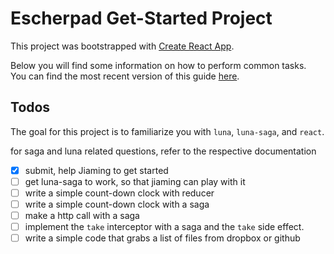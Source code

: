 # Escherpad Get-Started Project

This project was bootstrapped with [Create React App](https://github.com/facebookincubator/create-react-app).

Below you will find some information on how to perform common tasks.<br>
You can find the most recent version of this guide [here](https://github.com/facebookincubator/create-react-app/blob/master/packages/react-scripts/template/README.md).

## Todos

The goal for this project is to familiarize you with `luna`, `luna-saga`, and `react`.

for saga and luna related questions, refer to the respective documentation


- [x] submit, help Jiaming to get started
- [ ] get luna-saga to work, so that jiaming can play with it
- [ ] write a simple count-down clock with reducer
- [ ] write a simple count-down clock with a saga
- [ ] make a http call with a saga
- [ ] implement the `take` interceptor with a saga and the `take` side effect.
- [ ] write a simple code that grabs a list of files from dropbox or github
